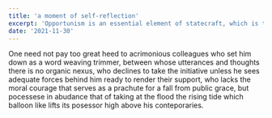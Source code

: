 ```yaml
---
title: 'a moment of self-reflection'
excerpt: 'Opportunism is an essential element of statecraft, which is the art of the possible.'
date: '2021-11-30'
---
```


One need not pay too great heed to acrimonious colleagues who set him down as a word weaving trimmer,
between whose utterances and thoughts there is no organic nexus, who declines to take the initiative unless he sees
adequate forces behind him ready to render their support, who lacks the moral courage that serves as a prachute
for a fall from public grace, but pocessese in abudance that of taking at the flood the rising tide which balloon
like lifts its posessor high above his conteporaries.
